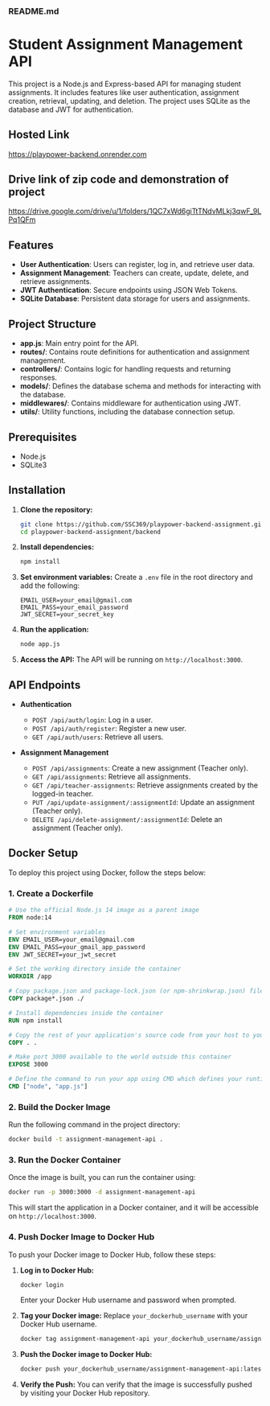 ### README.md

# Student Assignment Management API

This project is a Node.js and Express-based API for managing student assignments. It includes features like user authentication, assignment creation, retrieval, updating, and deletion. The project uses SQLite as the database and JWT for authentication.

## Hosted Link

https://playpower-backend.onrender.com

## Drive link of zip code and demonstration of project

https://drive.google.com/drive/u/1/folders/1QC7xWd6giTtTNdvMLkj3qwF_9LPq1QFm

## Features

- **User Authentication**: Users can register, log in, and retrieve user data.
- **Assignment Management**: Teachers can create, update, delete, and retrieve assignments.
- **JWT Authentication**: Secure endpoints using JSON Web Tokens.
- **SQLite Database**: Persistent data storage for users and assignments.

## Project Structure

- **app.js**: Main entry point for the API.
- **routes/**: Contains route definitions for authentication and assignment management.
- **controllers/**: Contains logic for handling requests and returning responses.
- **models/**: Defines the database schema and methods for interacting with the database.
- **middlewares/**: Contains middleware for authentication using JWT.
- **utils/**: Utility functions, including the database connection setup.

## Prerequisites

- Node.js
- SQLite3

## Installation

1. **Clone the repository:**

   ```bash
   git clone https://github.com/SSC369/playpower-backend-assignment.git
   cd playpower-backend-assignment/backend
   ```

2. **Install dependencies:**

   ```bash
   npm install
   ```

3. **Set environment variables:**
   Create a `.env` file in the root directory and add the following:

   ```env
   EMAIL_USER=your_email@gmail.com
   EMAIL_PASS=your_email_password
   JWT_SECRET=your_secret_key
   ```

4. **Run the application:**

   ```bash
   node app.js
   ```

5. **Access the API:**
   The API will be running on `http://localhost:3000`.

## API Endpoints

- **Authentication**

  - `POST /api/auth/login`: Log in a user.
  - `POST /api/auth/register`: Register a new user.
  - `GET /api/auth/users`: Retrieve all users.

- **Assignment Management**
  - `POST /api/assignments`: Create a new assignment (Teacher only).
  - `GET /api/assignments`: Retrieve all assignments.
  - `GET /api/teacher-assignments`: Retrieve assignments created by the logged-in teacher.
  - `PUT /api/update-assignment/:assignmentId`: Update an assignment (Teacher only).
  - `DELETE /api/delete-assignment/:assignmentId`: Delete an assignment (Teacher only).

## Docker Setup

To deploy this project using Docker, follow the steps below:

### 1. Create a Dockerfile

```Dockerfile
# Use the official Node.js 14 image as a parent image
FROM node:14

# Set environment variables
ENV EMAIL_USER=your_email@gmail.com
ENV EMAIL_PASS=your_gmail_app_password
ENV JWT_SECRET=your_jwt_secret

# Set the working directory inside the container
WORKDIR /app

# Copy package.json and package-lock.json (or npm-shrinkwrap.json) files
COPY package*.json ./

# Install dependencies inside the container
RUN npm install

# Copy the rest of your application's source code from your host to your image filesystem.
COPY . .

# Make port 3000 available to the world outside this container
EXPOSE 3000

# Define the command to run your app using CMD which defines your runtime
CMD ["node", "app.js"]
```

### 2. Build the Docker Image

Run the following command in the project directory:

```bash
docker build -t assignment-management-api .
```

### 3. Run the Docker Container

Once the image is built, you can run the container using:

```bash
docker run -p 3000:3000 -d assignment-management-api
```

This will start the application in a Docker container, and it will be accessible on `http://localhost:3000`.

### 4. Push Docker Image to Docker Hub

To push your Docker image to Docker Hub, follow these steps:

1. **Log in to Docker Hub:**

   ```bash
   docker login
   ```

   Enter your Docker Hub username and password when prompted.

2. **Tag your Docker image:**
   Replace `your_dockerhub_username` with your Docker Hub username.

   ```bash
   docker tag assignment-management-api your_dockerhub_username/assignment-management-api:latest
   ```

3. **Push the Docker image to Docker Hub:**

   ```bash
   docker push your_dockerhub_username/assignment-management-api:latest
   ```

4. **Verify the Push:**
   You can verify that the image is successfully pushed by visiting your Docker Hub repository.

